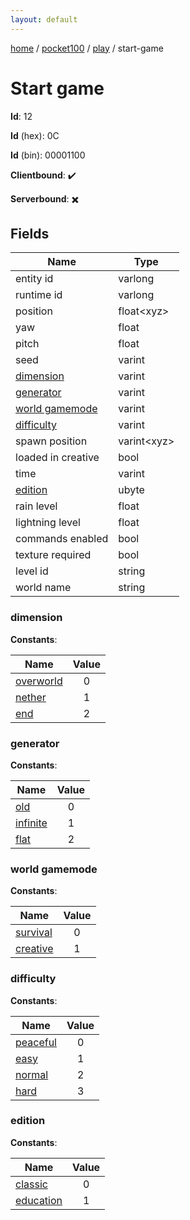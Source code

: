 ```yaml
---
layout: default
---
```


[home](/)  /  [pocket100](/protocol/pocket100)  /  [play](/protocol/pocket100/play)  /  start-game

# Start game

**Id**: 12

**Id** (hex): 0C

**Id** (bin): 00001100

**Clientbound**: ✔️

**Serverbound**: ✖️

## Fields

Name | Type
---|---
entity id | varlong
runtime id | varlong
position | float&lt;xyz&gt;
yaw | float
pitch | float
seed | varint
[dimension](#dimension) | varint
[generator](#generator) | varint
[world gamemode](#world-gamemode) | varint
[difficulty](#difficulty) | varint
spawn position | varint&lt;xyz&gt;
loaded in creative | bool
time | varint
[edition](#edition) | ubyte
rain level | float
lightning level | float
commands enabled | bool
texture required | bool
level id | string
world name | string

### dimension

**Constants**:

Name | Value
---|:---:
[overworld](dimension_overworld) | 0
[nether](dimension_nether) | 1
[end](dimension_end) | 2

### generator

**Constants**:

Name | Value
---|:---:
[old](generator_old) | 0
[infinite](generator_infinite) | 1
[flat](generator_flat) | 2

### world gamemode

**Constants**:

Name | Value
---|:---:
[survival](world-gamemode_survival) | 0
[creative](world-gamemode_creative) | 1

### difficulty

**Constants**:

Name | Value
---|:---:
[peaceful](difficulty_peaceful) | 0
[easy](difficulty_easy) | 1
[normal](difficulty_normal) | 2
[hard](difficulty_hard) | 3

### edition

**Constants**:

Name | Value
---|:---:
[classic](edition_classic) | 0
[education](edition_education) | 1
